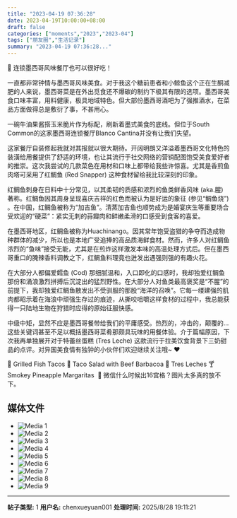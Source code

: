 ```yaml
---
title: "2023-04-19 07:36:28"
date: 2023-04-19T10:00:00+08:00
draft: false
categories: ["moments","2023","2023-04"]
tags: ["朋友圈","生活记录"]
summary: "2023-04-19 07:36:28..."
---
```


🌵 连锁墨西哥风味餐厅也可以很好吃！

一直都非常钟情与墨西哥风味美食。对于我这个糖前患者和小鲸鱼这个正在生酮减肥的人来说，墨西哥菜是在外出觅食还不爆碳的制约下极其有限的选项。墨西哥美食口味丰富，用料健康，极具地域特色。但大部份墨西哥酒吧为了强推酒水，在菜品方面做得总是敷衍了事，不甚用心。

一碗牛油果酱搭玉米脆片作为标配，刷新着墨式美食的底线。但位于South Common的这家墨西哥连锁餐厅Blanco Cantina并没有让我们失望。

这家餐厅自装修起我就对其报就以很大期待。开阔明朗又洋溢着墨西哥文化特色的装潢给用餐提供了舒适的环境，也让其流行于社交网络的营销配图饱受美食爱好者的推崇。这次我尝试的几款菜色在用材和口味上都带给我些许惊喜。尤其是香煎鱼肉塔可采用了红鲷鱼 (Red Snapper) 这种食材留给我比较深刻的印象。

红鲷鱼刺身在日料中十分常见，以其柔韧的质感和浓烈的鱼类鲜香风味 (aka.腥) 著称。红鲷鱼因其周身呈现喜庆吉祥的红色而被认为是好运的象征 (参见“鲷鱼烧”) 。在中国，红鲷鱼被称为“加吉鱼”。清蒸加吉鱼也顺势成为是婚宴庆生等重要场合受欢迎的“硬菜”：紧实无刺的蒜瓣肉和鲜嫩柔滑的口感受到食客的喜爱。

在墨西哥地区，红鲷鱼被称为Huachinango。因其常年饱受盗猎的争夺而造成物种群体的减少，所以也是本地广受追捧的高品质海鲜食材。然而，许多人对红鲷鱼浓烈的“鱼味”接受无能，尤其是在煎炸这样激发本味的高温处理方式后。但在墨西哥重口的腌辣香料调教之下，红鲷鱼料理竟也迸发出遇强则强的有趣火花。

在大部分人都偏爱鳕鱼 (Cod) 那细腻温和，入口即化的口感时，我却独爱红鲷鱼那份和涌浪激烈拼搏后沉淀出的猛烈野性。在大部分人对鱼类最高褒奖是“不腥”的前提下，我却独爱红鲷鱼散发出不受驯服的那股“海洋的召唤”。它每一缕建强的肌肉都昭示着在海浪中顽强生存过的痕迹，从撕咬咀嚼这样食材的过程中，我总能获得一只陆地生物在狩猎时应得的原始征服快感。

中级中矩，显然不应是墨西哥餐带给我们的平庸感受。热烈的，冲击的，颠覆的…这些关键词甚至不足以概括墨西哥菜肴那颇具玩味的用餐体验。介于篇幅原因，下次我再单独展开对于特蕾丝蛋糕 (Tres Leche) 这款流行于拉美饮食背景下三奶甜品的点评。对异国美食情有独钟的小伙伴们欢迎继续关注哦~ ❤️

🌮 Grilled Fish Tacos
🥗 Taco Salad with Beef Barbacoa
🍰 Tres Leches 
🍸 Smokey Pineapple Margaritas
​
​🤯 微信什么时候出16宫格？图片太多真的放不下。

## 媒体文件

- ![Media 1](/Moments/photos/2023-04-19/202304190736280.jpg)
- ![Media 2](/Moments/photos/2023-04-19/202304190736281.jpg)
- ![Media 3](/Moments/photos/2023-04-19/202304190736282.jpg)
- ![Media 4](/Moments/photos/2023-04-19/202304190736283.jpg)
- ![Media 5](/Moments/photos/2023-04-19/202304190736284.jpg)
- ![Media 6](/Moments/photos/2023-04-19/202304190736285.jpg)
- ![Media 7](/Moments/photos/2023-04-19/202304190736286.jpg)
- ![Media 8](/Moments/photos/2023-04-19/202304190736287.jpg)
- ![Media 9](/Moments/photos/2023-04-19/202304190736288.jpg)

---

**帖子类型:** 1
**用户名:** chenxueyuan001
**处理时间:** 2025/8/28 19:11:21